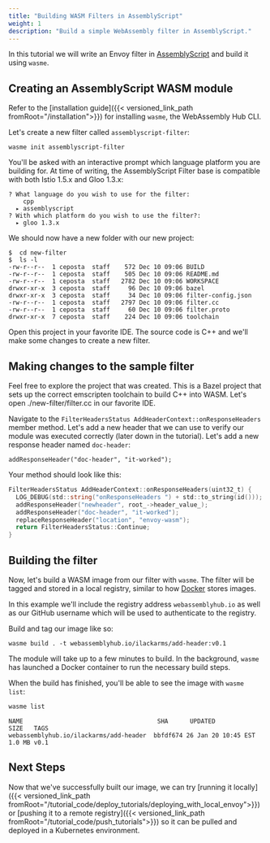 ```yaml
---
title: "Building WASM Filters in AssemblyScript"
weight: 1
description: "Build a simple WebAssembly filter in AssemblyScript."
---
```


In this tutorial we will write an Envoy filter in [AssemblyScript](https://docs.assemblyscript.org/) and build it using `wasme`.

## Creating an AssemblyScript WASM module

Refer to the [installation guide]({{< versioned_link_path fromRoot="/installation">}}) for installing `wasme`, the WebAssembly Hub CLI.

Let's create a new filter called `assemblyscript-filter`:

```shell
wasme init assemblyscript-filter
```

You'll be asked with an interactive prompt which language platform you are building for. At time of writing, the AssemblyScript Filter base is compatible with both Istio 1.5.x and Gloo 1.3.x:

```shell script
? What language do you wish to use for the filter:
    cpp
  ▸ assemblyscript
? With which platform do you wish to use the filter?:
  ▸ gloo 1.3.x
```

We should now have a new folder with our new project:

```shell
$  cd new-filter
$  ls -l 
-rw-r--r--  1 ceposta  staff    572 Dec 10 09:06 BUILD
-rw-r--r--  1 ceposta  staff    505 Dec 10 09:06 README.md
-rw-r--r--  1 ceposta  staff   2782 Dec 10 09:06 WORKSPACE
drwxr-xr-x  3 ceposta  staff     96 Dec 10 09:06 bazel
drwxr-xr-x  3 ceposta  staff     34 Dec 10 09:06 filter-config.json
-rw-r--r--  1 ceposta  staff   2797 Dec 10 09:06 filter.cc
-rw-r--r--  1 ceposta  staff     60 Dec 10 09:06 filter.proto
drwxr-xr-x  7 ceposta  staff    224 Dec 10 09:06 toolchain
```

Open this project in your favorite IDE. The source code is C++ and we'll make some changes to create a new filter.

## Making changes to the sample filter

Feel free to explore the project that was created. This is a Bazel project that sets up the correct emscripten toolchain to build C++ into WASM. Let's open ./new-filter/filter.cc in our favorite IDE.

Navigate to the `FilterHeadersStatus AddHeaderContext::onResponseHeaders` member method. Let's add a new header that we can use to verify our module was executed correctly (later down in the tutorial). Let's add a new response header named `doc-header`:

```code
addResponseHeader("doc-header", "it-worked");
```
Your method should look like this:

```go
FilterHeadersStatus AddHeaderContext::onResponseHeaders(uint32_t) {
  LOG_DEBUG(std::string("onResponseHeaders ") + std::to_string(id()));
  addResponseHeader("newheader", root_->header_value_);
  addResponseHeader("doc-header", "it-worked");
  replaceResponseHeader("location", "envoy-wasm");
  return FilterHeadersStatus::Continue;
}
```

## Building the filter

Now, let's build a WASM image from our filter with `wasme`. The filter will be tagged and stored
in a local registry, similar to how [Docker](https://www.docker.com/) stores images. 

In this example we'll include the registry address `webassemblyhub.io` as well as 
our GitHub username which will be used to authenticate to the registry.

Build and tag our image like so:

```shell
wasme build . -t webassemblyhub.io/ilackarms/add-header:v0.1
```

The module will take up to a few minutes to build. In the background, `wasme` has launched a Docker container to run the necessary 
build steps. 

When the build has finished, you'll be able to see the image with `wasme list`:

```bash
wasme list
```

```
NAME                                     SHA      UPDATED             SIZE   TAGS
webassemblyhub.io/ilackarms/add-header  bbfdf674 26 Jan 20 10:45 EST 1.0 MB v0.1
```

## Next Steps

Now that we've successfully built our image, we can try [running it locally]({{< versioned_link_path fromRoot="/tutorial_code/deploy_tutorials/deploying_with_local_envoy">}}) or [pushing it to a remote registry]({{< versioned_link_path fromRoot="/tutorial_code/push_tutorials">}}) so it can be pulled and deployed in a Kubernetes environment.
